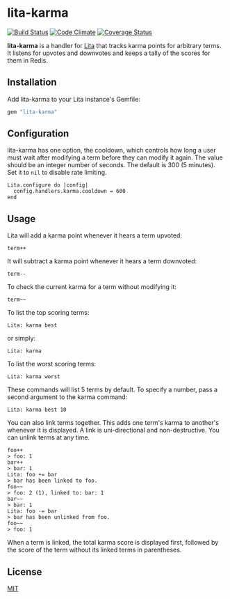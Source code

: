 # lita-karma

[![Build Status](https://travis-ci.org/jimmycuadra/lita-karma.png?branch=master)](https://travis-ci.org/jimmycuadra/lita-karma)
[![Code Climate](https://codeclimate.com/github/jimmycuadra/lita-karma.png)](https://codeclimate.com/github/jimmycuadra/lita-karma)
[![Coverage Status](https://coveralls.io/repos/jimmycuadra/lita-karma/badge.png)](https://coveralls.io/r/jimmycuadra/lita-karma)

**lita-karma** is a handler for [Lita](https://github.com/jimmycuadra/lita) that tracks karma points for arbitrary terms. It listens for upvotes and downvotes and keeps a tally of the scores for them in Redis.

## Installation

Add lita-karma to your Lita instance's Gemfile:

``` ruby
gem "lita-karma"
```

## Configuration

lita-karma has one option, the cooldown, which controls how long a user must wait after modifying a term before they can modify it again. The value should be an integer number of seconds. The default is 300 (5 minutes). Set it to `nil` to disable rate limiting.

```
Lita.configure do |config|
  config.handlers.karma.cooldown = 600
end
```

## Usage

Lita will add a karma point whenever it hears a term upvoted:

```
term++
```

It will subtract a karma point whenever it hears a term downvoted:

```
term--
```

To check the current karma for a term without modifying it:

```
term~~
```

To list the top scoring terms:

```
Lita: karma best
```

or simply:

```
Lita: karma
```

To list the worst scoring terms:

```
Lita: karma worst
```

These commands will list 5 terms by default. To specify a number, pass a second argument to the karma command:

```
Lita: karma best 10
```

You can also link terms together. This adds one term's karma to another's whenever it is displayed. A link is uni-directional and non-destructive. You can unlink terms at any time.

```
foo++
> foo: 1
bar++
> bar: 1
Lita: foo += bar
> bar has been linked to foo.
foo~~
> foo: 2 (1), linked to: bar: 1
bar~~
> bar: 1
Lita: foo -= bar
> bar has been unlinked from foo.
foo~~
> foo: 1
```

When a term is linked, the total karma score is displayed first, followed by the score of the term without its linked terms in parentheses.

## License

[MIT](http://opensource.org/licenses/MIT)
